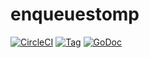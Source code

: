# enqueuestomp
[![CircleCI](https://circleci.com/gh/globocom/enqueuestomp.svg?style=shield)](https://circleci.com/gh/globocom/enqueuestomp)
[![Tag](https://img.shields.io/github/tag/globocom/enqueuestomp.svg)](https://github.com/globocom/enqueuestomp/tags)
[![GoDoc]( https://godoc.org/github.com/globocom/enqueuestomp?status.svg)](https://godoc.org/github.com/globocom/enqueuestomp)
